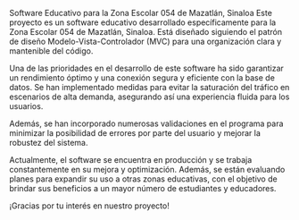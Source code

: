 Software Educativo para la Zona Escolar 054 de Mazatlán, Sinaloa
Este proyecto es un software educativo desarrollado específicamente para la Zona Escolar 054 de Mazatlán, Sinaloa. Está diseñado siguiendo el patrón de diseño Modelo-Vista-Controlador (MVC) para una organización clara y mantenible del código.

Una de las prioridades en el desarrollo de este software ha sido garantizar un rendimiento óptimo y una conexión segura y eficiente con la base de datos. Se han implementado medidas para evitar la saturación del tráfico en escenarios de alta demanda, asegurando así una experiencia fluida para los usuarios.

Además, se han incorporado numerosas validaciones en el programa para minimizar la posibilidad de errores por parte del usuario y mejorar la robustez del sistema.

Actualmente, el software se encuentra en producción y se trabaja constantemente en su mejora y optimización. Además, se están evaluando planes para expandir su uso a otras zonas educativas, con el objetivo de brindar sus beneficios a un mayor número de estudiantes y educadores.

¡Gracias por tu interés en nuestro proyecto!
